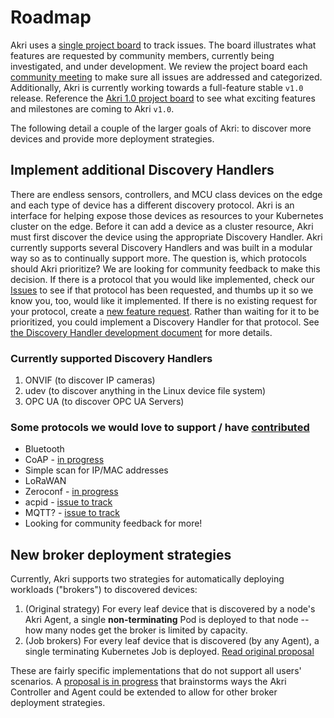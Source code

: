 # Roadmap

Akri uses a [single project board](https://github.com/orgs/project-akri/projects/1) to track issues. The board illustrates what features are requested by community members, currently being investigated, and under development. We review the project board each [community meeting](https://hackmd.io/@akri/S1GKJidJd) to make sure all issues are addressed and categorized. Additionally, Akri is currently working towards a full-feature stable `v1.0` release. Reference the [Akri 1.0 project board](https://github.com/orgs/project-akri/projects/2) to see what exciting features and milestones are coming to Akri `v1.0`.

The following detail a couple of the larger goals of Akri: to discover more devices and provide more deployment strategies.

## Implement additional Discovery Handlers

There are endless sensors, controllers, and MCU class devices on the edge and each type of device has a different discovery protocol. Akri is an interface for helping expose those devices as resources to your Kubernetes cluster on the edge. Before it can add a device as a cluster resource, Akri must first discover the device using the appropriate Discovery Handler. Akri currently supports several Discovery Handlers and was built in a modular way so as to continually support more. The question is, which protocols should Akri prioritize? We are looking for community feedback to make this decision. If there is a protocol that you would like implemented, check our [Issues](https://github.com/project-akri/akri/issues) to see if that protocol has been requested, and thumbs up it so we know you, too, would like it implemented. If there is no existing request for your protocol, create a [new feature request](https://github.com/project-akri/akri/issues/new/choose). Rather than waiting for it to be prioritized, you could implement a Discovery Handler for that protocol. See [the Discovery Handler development document](../development/handler-development.md) for more details.

### Currently supported Discovery Handlers

1. ONVIF (to discover IP cameras)
2. udev (to discover anything in the Linux device file system)
3. OPC UA (to discover OPC UA Servers)

### Some protocols we would love to support / have [contributed](https://docs.akri.sh/community/contributing)

* Bluetooth
* CoAP - [in progress](https://github.com/project-akri/akri/pull/346)
* Simple scan for IP/MAC addresses
* LoRaWAN
* Zeroconf - [in progress](https://github.com/project-akri/akri/pull/163)
* acpid - [issue to track](https://github.com/project-akri/akri/issues/174)
* MQTT? - [issue to track](https://github.com/project-akri/akri/issues/106)
* Looking for community feedback for more!

## New broker deployment strategies

Currently, Akri supports two strategies for automatically deploying workloads ("brokers") to discovered devices:

1. (Original strategy) For every leaf device that is discovered by a node's Akri Agent, a single **non-terminating** Pod is deployed to that node -- how many nodes get the broker is limited by capacity.
2. (Job brokers) For every leaf device that is discovered (by any Agent), a single terminating Kubernetes Job is deployed. [Read original proposal](https://github.com/project-akri/akri-docs/blob/main/proposals/job-brokers.md)

These are fairly specific implementations that do not support all users' scenarios. A [proposal is in progress](https://github.com/project-akri/akri-docs/pull/18) that brainstorms ways the Akri Controller and Agent could be extended to allow for other broker deployment strategies.
